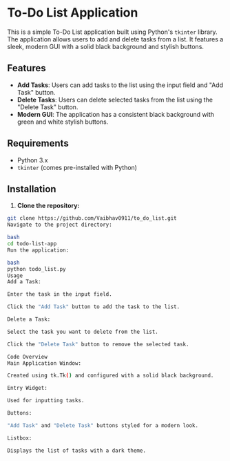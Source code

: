 # To-Do List Application

This is a simple To-Do List application built using Python's `tkinter` library. The application allows users to add and delete tasks from a list. It features a sleek, modern GUI with a solid black background and stylish buttons.

## Features

- **Add Tasks**: Users can add tasks to the list using the input field and "Add Task" button.
- **Delete Tasks**: Users can delete selected tasks from the list using the "Delete Task" button.
- **Modern GUI**: The application has a consistent black background with green and white stylish buttons.

## Requirements

- Python 3.x
- `tkinter` (comes pre-installed with Python)

## Installation

1. **Clone the repository:**

```bash
git clone https://github.com/Vaibhav0911/to_do_list.git
Navigate to the project directory:

bash
cd todo-list-app
Run the application:

bash
python todo_list.py
Usage
Add a Task:

Enter the task in the input field.

Click the "Add Task" button to add the task to the list.

Delete a Task:

Select the task you want to delete from the list.

Click the "Delete Task" button to remove the selected task.

Code Overview
Main Application Window:

Created using tk.Tk() and configured with a solid black background.

Entry Widget:

Used for inputting tasks.

Buttons:

"Add Task" and "Delete Task" buttons styled for a modern look.

Listbox:

Displays the list of tasks with a dark theme.
